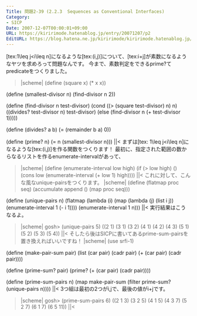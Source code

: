 ```yaml
---
Title: 問題2-39 (2.2.3  Sequences as Conventional Interfaces)
Category:
- SICP
Date: 2007-12-07T00:00:01+09:00
URL: https://kiririmode.hatenablog.jp/entry/20071207/p2
EditURL: https://blog.hatena.ne.jp/kiririmode/kiririmode.hatenablog.jp/atom/entry/8454420450078215987
---
```



[tex:1\leq j<i\leq n]になるような[tex:(i,j)]について、[tex:i+j]が素数になるようなヤツを求めろって問題なんです。
今まで、素数判定をできるprime?てpredicateをつくりました。
>|scheme|
(define (square x) (* x x))

(define (smallest-divisor n)
  (find-divisor n 2))

(define (find-divisor n test-divisor)
  (cond ((> (square test-divisor) n) n)
	((divides? test-divisor n) test-divisor)
	(else (find-divisor n (+ test-divisor 1)))))

(define (divides? a b)
  (= (remainder b a) 0))

(define (prime? n)
  (= n (smallest-divisor n)))
||<
まずは[tex: 1\leq j<i\leq n]になるような[tex:(i,j)]を作る関数をつくります！
最初に、指定された範囲の数からなるリストを作るenumerate-intervalがあって、
>|scheme|
(define (enumerate-interval low high)
  (if (> low high)
      ()
      (cons low (enumerate-interval (+ low 1) high))))
||<
これに対して、こんな風なunique-pairsをつくります。
>|scheme|
(define (flatmap proc seq)
  (accumulate append () (map proc seq)))

(define (unique-pairs n)
  (flatmap 
   (lambda (i) 
     (map (lambda (j) (list i j))
	  (enumerate-interval 1 (- i 1))))
   (enumerate-interval 1 n)))
||<
実行結果はこうなるよ。
>|scheme|
gosh> (unique-pairs 5)
((2 1) (3 1) (3 2) (4 1) (4 2) (4 3) (5 1) (5 2) (5 3) (5 4))
||<
そしたら後はSICPに書いてあるprime-sum-pairsを置き換えればいいですね！
>|scheme|
(use srfi-1)

(define (make-pair-sum pair)
  (list (car pair) (cadr pair) (+ (car pair) (cadr pair))))

(define (prime-sum? pair)
  (prime? (+ (car pair) (cadr pair))))

(define (prime-sum-pairs n)
  (map make-pair-sum
       (filter prime-sum?
	       (unique-pairs n))))
||<
3つ組は最初の2つがi,jで、最後の値がi+jです。
>|scheme|
gosh> (prime-sum-pairs 6)
((2 1 3) (3 2 5) (4 1 5) (4 3 7) (5 2 7) (6 1 7) (6 5 11))
||<
